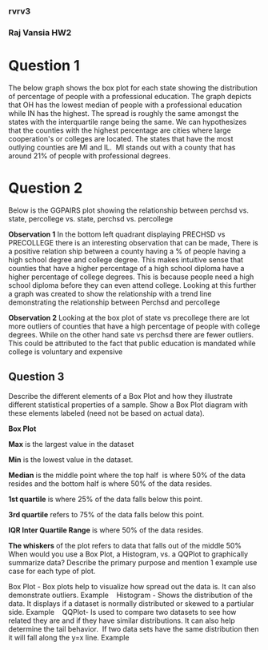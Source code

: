 ### rvrv3

### Raj Vansia HW2 

# Question 1 

The below graph shows the box plot for each state showing the distribution of percentage of people with a professional education. The graph depicts that OH has the lowest median of people with a professional education while IN has the highest. The spread is roughly the same amongst the states with the interquartile range being the same. We can hypothesizes that the counties with the highest percentage are cities where large cooperation's or colleges are located. 
The states that have the most outlying counties are MI and IL.  MI stands out with a county that has around 21% of people with professional degrees. 

# Question 2
Below is the GGPAIRS plot showing the relationship between perchsd vs. state, percollege vs. state, perchsd vs. percollege
 

**Observation 1** In the bottom left quadrant displaying PRECHSD vs PRECOLLEGE there is an interesting observation that can be made, There is a positive relation ship between a county having a % of people having a high school degree and college degree. This makes intuitive sense that counties that have a higher percentage of a high school diploma have a higher percentage of college degrees. This is because people need a high school diploma before they can even attend college. Looking at this further a graph was created to show the relationship with a trend line demonstrating the relationship between Perchsd and percollege

**Observation 2** Looking at the box plot of state vs precollege there are lot more outliers of counties that have a high percentage of people with college degrees. While on the other hand sate vs perchsd there are fewer outliers. This could be attributed to the fact that public education is mandated while college is voluntary and expensive

## Question 3
Describe the different elements of a Box Plot and how they illustrate different statistical properties of a sample. Show a Box Plot diagram with these elements labeled (need not be based on actual data).

**Box Plot** 

**Max** is the largest value in the dataset 

**Min** is the lowest value in the dataset. 

**Median** is the middle point where the top half  is where 50% of the data resides and the bottom half is where 50% of the data resides.  

**1st quartile** is where 25% of the data falls below this point. 

**3rd quartile** refers to 75% of the data falls below this point. 

**IQR Inter Quartile Range** is where 50% of the data resides. 

**The whiskers** of the plot refers to data that falls out of the middle 50%
 
When would you use a Box Plot, a Histogram, vs. a QQPlot to graphically summarize data? Describe the primary purpose and mention 1 example use case for each type of plot.

Box Plot - Box plots help to visualize how spread out the data is. It can also demonstrate outliers. 
Example
  
Histogram - Shows the distribution of the data. It displays if a dataset is normally distributed or skewed to a partiular side. 
Example
  
QQPlot- Is used to compare two datasets to see how related they are and if they have similar distributions. It can also help determine the tail behavior.  If two data sets have the same distribution then it will fall along the y=x line. 
Example
 

 
 



